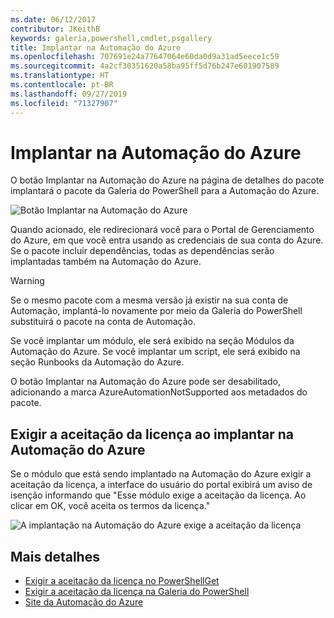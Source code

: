 ```yaml
---
ms.date: 06/12/2017
contributor: JKeithB
keywords: galeria,powershell,cmdlet,psgallery
title: Implantar na Automação do Azure
ms.openlocfilehash: 707691e24a77647064e60da0d9a31ad5eece1c59
ms.sourcegitcommit: 4a2cf30351620a58ba95ff5d76b247e601907589
ms.translationtype: HT
ms.contentlocale: pt-BR
ms.lasthandoff: 09/27/2019
ms.locfileid: "71327907"
---
```

# <a name="deploy-to-azure-automation"></a>Implantar na Automação do Azure

O botão Implantar na Automação do Azure na página de detalhes do pacote implantará o pacote da Galeria do PowerShell para a Automação do Azure.

![Botão Implantar na Automação do Azure](../../Images/DeployToAzureAutomationButton.png)

Quando acionado, ele redirecionará você para o Portal de Gerenciamento do Azure, em que você entra usando as credenciais de sua conta do Azure.
Se o pacote incluir dependências, todas as dependências serão implantadas também na Automação do Azure.

> [!WARNING]
> Se o mesmo pacote com a mesma versão já existir na sua conta de Automação, implantá-lo novamente por meio da Galeria do PowerShell substituirá o pacote na conta de Automação.

Se você implantar um módulo, ele será exibido na seção Módulos da Automação do Azure.  Se você implantar um script, ele será exibido na seção Runbooks da Automação do Azure.

O botão Implantar na Automação do Azure pode ser desabilitado, adicionando a marca AzureAutomationNotSupported aos metadados do pacote.

## <a name="require-license-acceptance-on-deploy-to-azure-automation"></a>Exigir a aceitação da licença ao implantar na Automação do Azure

Se o módulo que está sendo implantado na Automação do Azure exigir a aceitação da licença, a interface do usuário do portal exibirá um aviso de isenção informando que "Esse módulo exige a aceitação da licença. Ao clicar em OK, você aceita os termos da licença."

![A implantação na Automação do Azure exige a aceitação da licença](../../Images/DeployToAzureAutomationRequireLicenseAcceptanceDisclaimer.png)

## <a name="more-details"></a>Mais detalhes

- [Exigir a aceitação da licença no PowerShellGet](../../concepts/module-license-acceptance.md)
- [Exigir a aceitação da licença na Galeria do PowerShell](packages-that-require-license-acceptance.md)
- [Site da Automação do Azure](https://azure.microsoft.com/services/automation/)
